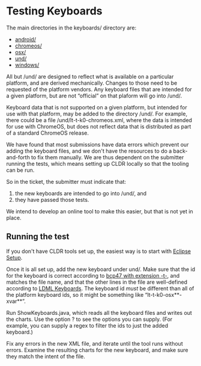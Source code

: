 # Testing Keyboards

The main directories in the keyboards/ directory are:

*   [android/](http://www.unicode.org/repos/cldr/trunk/keyboards/android/)
*   [chromeos/](http://www.unicode.org/repos/cldr/trunk/keyboards/chromeos/)
*   [osx/](http://www.unicode.org/repos/cldr/trunk/keyboards/osx/)
*   [und/](http://www.unicode.org/repos/cldr/trunk/keyboards/und/)
*   [windows/](http://www.unicode.org/repos/cldr/trunk/keyboards/windows/)

All but /und/ are designed to reflect what is available on a particular
platform, and are derived mechanically. Changes to those need to be requested of
the platform vendors. Any keyboard files that are intended for a given platform,
but are not “official” on that plaform will go into /und/.

Keyboard data that is not supported on a given platform, but intended for use
with that platform, may be added to the directory /und/. For example, there
could be a file /und/lt-t-k0-chromeos.xml, where the data is intended for use
with ChromeOS, but does not reflect data that is distributed as part of a
standard ChromeOS release.

We have found that most submissions have data errors which prevent our adding
the keyboard files, and we don't have the resources to do a back-and-forth to
fix them manually. We are thus dependent on the submitter running the tests,
which means setting up CLDR locally so that the tooling can be run.

So in the ticket, the submitter must indicate that:

1.  the new keyboards are intended to go into /und/, and
2.  they have passed those tests.

We intend to develop an online tool to make this easier, but that is not yet in
place.

## Running the test

If you don't have CLDR tools set up, the easiest way is to start with [Eclipse
Setup](eclipse-setup/index.md).

Once it is all set up, add the new keyboard under und/. Make sure that the id
for the keyboard is correct according to [bcp47 with extension
-t-](http://www.unicode.org/reports/tr35/#Locale_Extension_Key_and_Type_Data),
and matches the file name, and that the other lines in the file are well-defined
according to [LDML
Keyboards](http://www.unicode.org/reports/tr35/tr35-keyboards.html). The
keyboard id *must* be different than all of the platform keyboard ids, so it
might be something like “lt-t-k0-osx**-xvar**”.

Run ShowKeyboards.java, which reads all the keyboard files and writes out the
charts. Use the option ? to see the options you can supply. (For example, you
can supply a regex to filter the ids to just the added keyboard.)

Fix any errors in the new XML file, and iterate until the tool runs without
errors. Examine the resulting charts for the new keyboard, and make sure they
match the intent of the file.
